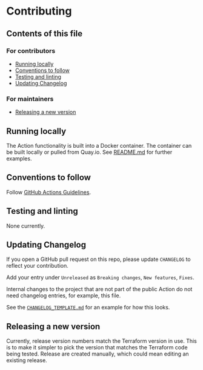 # Contributing

## Contents of this file

### For contributors

- [Running locally](#running-locally)
- [Conventions to follow](#conventions-to-follow)
- [Testing and linting](#testing-and-linting)
- [Updating Changelog](#updating-changelog)


### For maintainers

- [Releasing a new version](#releasing-a-new-version)


## Running locally

The Action functionality is built into a Docker container. The container can be built locally or pulled from Quay.io. See [README.md](README.md)  for further examples.


## Conventions to follow
Follow [GitHub Actions Guidelines](https://docs.github.com/en/actions/creating-actions).


## Testing and linting

None currently.


## Updating Changelog

If you open a GitHub pull request on this repo, please update `CHANGELOG` to reflect your contribution.

Add your entry under `Unreleased` as `Breaking changes`, `New features`, `Fixes`.

Internal changes to the project that are not part of the public Action do not need changelog entries, for example, this file.

See the [`CHANGELOG_TEMPLATE.md`](CHANGELOG_TEMPLATE.md) for an example for how this looks.


## Releasing a new version

Currently, release version numbers match the Terraform version in use. This is to make it simpler to pick the version that matches the Terraform code being tested. Release are created manually, which could mean editing an existing release.
